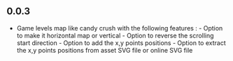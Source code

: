 ## 0.0.3

* Game levels map like candy crush with the following features :
        - Option to make it horizontal map or vertical
        - Option to reverse the scrolling start direction
        - Option to add the x,y points positions
        - Option to extract the x,y points positions from asset SVG file or online SVG file
